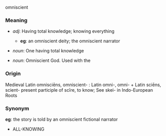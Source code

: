 omniscient
### Meaning
+ _adj_: Having total knowledge; knowing everything
    + __eg__: an omniscient deity; the omniscient narrator

+ _noun_: One having total knowledge
+ _noun_: Omniscient God. Used with the

### Origin

Medieval Latin omnisciēns, omniscient- : Latin omni-, omni- + Latin sciēns, scient- present participle of scīre, to know; See skei- in Indo-European Roots

### Synonym

__eg__: the story is told by an omniscient fictional narrator

+ ALL-KNOWING


